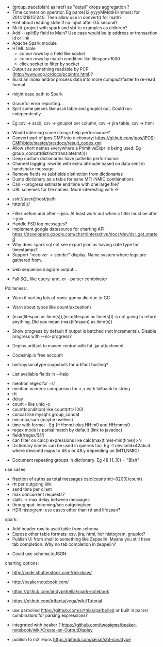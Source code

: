 * (group_trace(blah) as href) as "detail" drops aggregation ?
* Time conversion operator. Eg parse(12,yyyyMMddHHmmss) for 20141218151240. Then allow use in convert() for math?
* Hint about reading stdin if no input after 0.5 second?
* Multi-project with spark and sbt-io examples as children?
* Add --splitBy field to Main? Use case would be ip address or transaction id or link
* Apache Spark module
* HTML table
  - colour rows by a field like socket
  - colour rows by match condition like lifespan>1000
  - click socket to filter by socket
* Output as something readable by PCP (http://www.pcp.io/docs/pcpintro.html)?
* Build an index and/or process data into more compact/faster to re-read format
 - might ease path to Spark
* Graceful error reporting...
* Split some pieces like ascii table and gnuplot out. Could run independently.
 - Eg csv -> ascii, csv -> gnuplot per column, csv -> jira table, csv -> html
* Would interning some strings help performance?
* Convert part of jpos CMF into dictionary: https://github.com/jpos/jPOS-CMF/blob/master/src/docx/result_codes.xml
* Allow short names everywhere a PrimitiveExpr is being used. Eg
 group_concat(distinct(translate(mti)))
* Deep custom dictionaries have pathetic performance
* Channel tagging: rewrite <log> with extra attribute based on data sent in handshake message
* Remove fields vs subfields distinction from dictionaries
* Dump dictionary as a table for sane MTI-NMIC combinations
* Can --progress estimate end time with one large file?
* URL schemes for file names. More interesting with -F
 - ssh://user@host/path
 - http(s)://
* Filter before and after --join. At least work out when a filter must be after --join
* Handle FSD log messages?
* Implement google datasource for charting API https://developers.google.com/chart/interactive/docs/dev/dsl_get_started
* Why does spark sql not see export json as having date type for timestamps?
* Support "receiver -> sender" display. Name system where logs are gathered from.
 - web sequence diagram output...
* Full SQL like query: and, or - parser combinator


Politeness:
* Warn if sorting lots of rows: gonna die due to GC
* Warn about typos like count(exception)
* (max(lifespan as time(s)),(min(lifespan as time(s))) is not going to return anything. Did you mean (max(lifespan) as time(s))
* Show progress by default if output is batched (not incremental). Disable progress with --no-progress?

* Deploy artifact to maven central with fat .jar attachment
* Codeship.io free account
* bintray/sonatype snapshots for artifact hosting?
* List available fields in --help
 - mention regex for ~//
 - mention numeric comparison for >,< with fallback to string
 - rtt
 - delay
 - count - like uniq -c
 - count(condition) like count(rtt>100)
 - concat like mysql's group_concat
 - min,max,sum (maybe useless)
 - time with format - Eg {HH:mm} plus HH:m0 and HH:mm:s0
 - regex mode is partial match by default (link to javadoc)
 - field(/regex/$1/)
 - can filter on calc() expressions like calc(max(time)-min(time))>N
 - Dictionary names can be used in queries too. Eg -f deviceId=42abcd where deviceId maps to 48.x or 48.y depending on (MTI,NMIC)
* Document repeating groups in dictionary: Eg 48.{1..10} = "Blah"

use cases:
* fraction of auths as total messages calc(count(mti=0200)/count)
* rtt per outgoing link
* send time per client
* max concurrent requests?
* stalls -> max delay between messages
* throughput: incoming/sec outgoing/sec
* HDR histogram: use cases other than rtt and lifespan?

spark:
* Add header row to ascii table from schema
* Expose other table formats: xsv, jira, html, hdr histogram, gnuplot?
* Publish UI from shell to something like Zeppelin. Means you still have tab completion. Why no tab completion in zeppelin?
 - Could use schema.toJSON

charting options:
* http://code.shutterstock.com/rickshaw/
* http://beakernotebook.com/
* https://github.com/andypetrella/spark-notebook
* https://github.com/trifacta/vega/wiki/Tutorial

* use parbolied https://github.com/sirthias/parboiled or built in parser combinators for parsing expressions?
* integrated with beaker ? https://github.com/twosigma/beaker-notebook/wiki/Create-an-OutputDisplay
* publish to m2 repos https://github.com/xerial/sbt-sonatype
